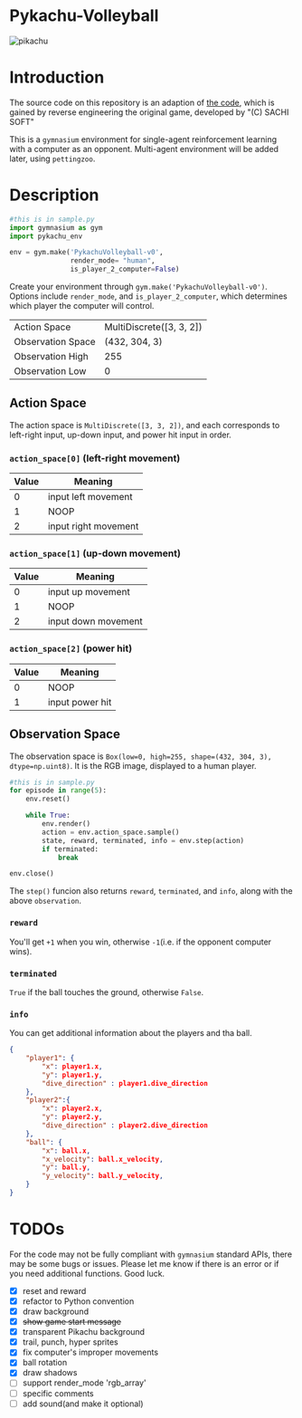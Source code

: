# Pykachu-Volleyball

![pikachu](./pika.gif)

# Introduction
The source code on this repository is an adaption of [the code](https://github.com/gorisanson/pikachu-volleyball), which is gained by reverse engineering the original game, developed by "(C) SACHI SOFT"

This is a `gymnasium` environment for single-agent reinforcement learning with a computer as an opponent. Multi-agent environment will be added later, using `pettingzoo`.


# Description
 
```python
#this is in sample.py
import gymnasium as gym
import pykachu_env

env = gym.make('PykachuVolleyball-v0', 
               render_mode= "human", 
               is_player_2_computer=False)
```

Create your environment through `gym.make('PykachuVolleyball-v0')`. Options include `render_mode`, and `is_player_2_computer`, which determines which player the computer will control.

|                   |                          |
|-------------------|--------------------------|
| Action Space      | MultiDiscrete([3, 3, 2]) |
| Observation Space | (432, 304, 3)            |
| Observation High  | 255                      |
| Observation Low   | 0                        |


## Action Space
The action space is `MultiDiscrete([3, 3, 2])`, and each corresponds to left-right input, up-down input, and power hit input in order.

### `action_space[0]` (left-right movement)
| Value             | Meaning                  |
|-------------------|--------------------------|
| 0                 | input left movement      |
| 1                 | NOOP                     |
| 2                 | input right movement     |

### `action_space[1]` (up-down movement)
| Value             | Meaning                  |
|-------------------|--------------------------|
| 0                 | input up movement        |
| 1                 | NOOP                     |
| 2                 | input down movement      |

### `action_space[2]` (power hit)
| Value             | Meaning                  |
|-------------------|--------------------------|
| 0                 | NOOP                     |
| 1                 | input power hit          |


## Observation Space
The observation space is `Box(low=0, high=255, shape=(432, 304, 3), dtype=np.uint8)`. It is the RGB image, displayed to a human player. 

```python
#this is in sample.py
for episode in range(5):
    env.reset()

    while True:
        env.render()
        action = env.action_space.sample()
        state, reward, terminated, info = env.step(action)
        if terminated:
            break

env.close()
```

The `step()` funcion also returns `reward`, `terminated`, and `info`, along with the above `observation`. 

### `reward`
You'll get `+1` when you win, otherwise `-1`(i.e. if the opponent computer wins).

### `terminated`
`True` if the ball touches the ground, otherwise `False`. 

### `info`
You can get additional information about the players and tha ball.
```json
{
    "player1": {
        "x": player1.x,
        "y": player1.y,
        "dive_direction" : player1.dive_direction 
    },
    "player2":{
        "x": player2.x,
        "y": player2.y,
        "dive_direction" : player2.dive_direction 
    },
    "ball": {
        "x": ball.x,
        "x_velocity": ball.x_velocity,
        "y": ball.y,
        "y_velocity": ball.y_velocity,
    }
}
```


# TODOs
For the code may not be fully compliant with `gymnasium` standard APIs, there may be some bugs or issues. Please let me know if there is an error or if you need additional functions. Good luck.

- [X] reset and reward 
- [X] refactor to Python convention 
- [X] draw background
- [X] ~~show game start message~~
- [X] transparent Pikachu background 
- [X] trail, punch, hyper sprites 
- [X] fix computer's improper movements
- [X] ball rotation 
- [X] draw shadows
- [ ] support render_mode 'rgb_array'
- [ ] specific comments 
- [ ] add sound(and make it optional) 